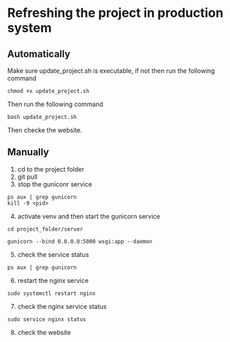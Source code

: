 # Refreshing the project in production system
## Automatically
Make sure update_project.sh is executable, if not then run the following command
```
chmod +x update_project.sh
```
Then run the following command
```
bash update_project.sh
```
Then checke the website.

## Manually

1. cd to the project folder
2. git pull
3. stop the guniconr service
```
ps aux | grep gunicorn
kill -9 <pid>
```
4. activate venv and then start the gunicorn service
```
cd project_folder/server
```
```
gunicorn --bind 0.0.0.0:5000 wsgi:app --daemon
```
5. check the service status
``` 
ps aux | grep gunicorn
```
6. restart the nginx service
```
sudo systemctl restart nginx
```
7. check the nginx service status
```
sudo service nginx status
```
8. check the website
